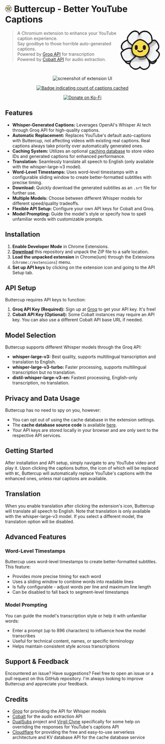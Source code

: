 # [<img src="icons/icon48.png" alt='Buttercup' height="22">](//buttercup.igerman.cc) Buttercup  - Better YouTube Captions

<img src="icons/icon128.png" alt="Buttercup" height="128" align="right"/>

> A Chromium extension to enhance your YouTube caption experience.  
> Say goodbye to those horrible auto-generated captions.  
> Powered by [Groq API](https://groq.com/) for transcription  
> Powered by [Cobalt API](https://github.com/imputnet/cobalt) for audio extraction.

<br>
<p align="center">
  <img src="https://github.com/user-attachments/assets/c27529cb-5f45-40ef-8ad3-8a1b8aca6e33" alt="screenshot of extension UI"/>
  <div align="center">	
  
[![Badge indicating count of captions cached](https://img.shields.io/badge/dynamic/json?url=https://buttercup.igerman.cc/api/status&query=%24.count&style=for-the-badge&label=Captions%20cached&color=%23ff5d5b)](https://buttercup.igerman.cc)
    
  </div>
  <div align="center">	
  
[<img src="https://cdn.prod.website-files.com/5c14e387dab576fe667689cf/670f5a0171bfb928b21a7e00_support_me_on_kofi_beige-p-500.png" alt='Donate on Ko-Fi' height="48">](//ko-fi.com/vizzy)
    
  </div>
</p>
<!-- ![image](https://github.com/user-attachments/assets/c27529cb-5f45-40ef-8ad3-8a1b8aca6e33) -->

## Features

- **Whisper-Generated Captions:** Leverages OpenAI's Whisper AI tech through Groq API for high-quality captions.
- **Automatic Replacement:** Replaces YouTube's default auto-captions with Buttercup, not affecting videos with existing real captions. Real captions always take priority over automatically generated ones.
- **Caching System:** Utilizes an optional [caching database](https://buttercup.igerman.cc) to store video IDs and generated captions for enhanced performance.
- **Translation:** Seamlessly translate all speech to English (only available with the whisper-large-v3 model).
- **Word-Level Timestamps:** Uses word-level timestamps with a configurable sliding window to create better-formatted subtitles with precise timing.
- **Download:** Quickly download the generated subtitles as an `.srt` file for further use.
- **Multiple Models:** Choose between different Whisper models for different speed/quality tradeoffs.
- **Flexible API Setup:** Configure your own API keys for Cobalt and Groq.
- **Model Prompting:** Guide the model's style or specify how to spell unfamiliar words with customizable prompts.

## Installation

1. **Enable Developer Mode** in Chrome Extensions.
2. **[Download](https://github.com/iGerman00/buttercup-chrome/archive/refs/heads/main.zip)** this repository and unpack the ZIP file to a safe location.
3. **Load the unpacked extension** in Chrome(ium) through the Extensions (`chrome://extensions`) menu.
4. **Set up API keys** by clicking on the extension icon and going to the API Setup tab.

## API Setup

Buttercup requires API keys to function:

1. **Groq API Key (Required):** Sign up at [Groq](https://console.groq.com/) to get your API key. It's free!
2. **Cobalt API Key (Optional):** Some Cobalt instances may require an API key. You can also use a different Cobalt API base URL if needed.

## Model Selection

Buttercup supports different Whisper models through the Groq API:

- **whisper-large-v3:** Best quality, supports multilingual transcription and translation to English.
- **whisper-large-v3-turbo:** Faster processing, supports multilingual transcription but no translation.
- **distil-whisper-large-v3-en:** Fastest processing, English-only transcription, no translation.

## Privacy and Data Usage

Buttercup has no need to spy on you, however:
- You can opt out of using the cache database in the extension settings.
- The **cache database source code** is available [here](https://gist.github.com/iGerman00/0e21d4b957f1a4917f5bbb817136b83a).
- Your API keys are stored locally in your browser and are only sent to the respective API services.

## Getting Started

After installation and API setup, simply navigate to any YouTube video and play it. 
Upon clicking the captions button, the icon of which will be replaced with `BC`, Buttercup will automatically replace YouTube's captions with the enhanced ones, unless real captions are available.

## Translation

When you enable translation after clicking the extension's icon, Buttercup will translate all speech to English. Note that translation is only available with the whisper-large-v3 model. If you select a different model, the translation option will be disabled.

## Advanced Features

### Word-Level Timestamps
Buttercup uses word-level timestamps to create better-formatted subtitles. This feature:
- Provides more precise timing for each word
- Uses a sliding window to combine words into readable lines
- Is fully configurable - adjust words per line and maximum line length
- Can be disabled to fall back to segment-level timestamps

### Model Prompting
You can guide the model's transcription style or help it with unfamiliar words:
- Enter a prompt (up to 896 characters) to influence how the model transcribes
- Useful for technical content, names, or specific terminology
- Helps maintain consistent style across transcriptions

## Support & Feedback

Encountered an issue? Have suggestions? Feel free to open an issue or a pull request on this GitHub repository. I'm always looking to improve Buttercup and appreciate your feedback.

## Credits

- [Groq](https://groq.com/) for providing the API for Whisper models
- [Cobalt](https://github.com/imputnet/cobalt) for the audio extraction API
- [DualSubs](https://github.com/DualSubs) project and [Virgil Clyne](https://github.com/VirgilClyne) specifically for some help on overriding the responses for YouTube's captions API
- [Cloudflare](https://cloudflare.com/) for providing the free and easy-to-use serverless architecture and KV database API for the cache database service
